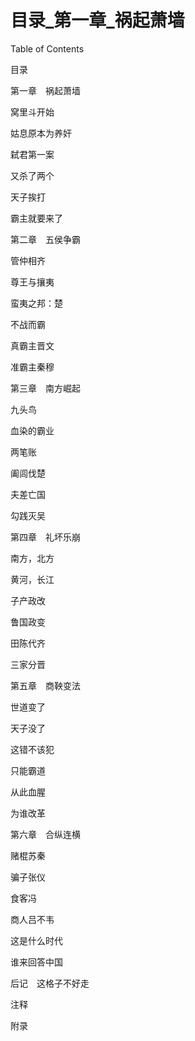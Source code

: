 # 目录_第一章_祸起萧墙

Table of Contents

目录

第一章　祸起萧墙

窝里斗开始

姑息原本为养奸

弑君第一案

又杀了两个

天子挨打

霸主就要来了

第二章　五侯争霸

管仲相齐

尊王与攘夷

蛮夷之邦：楚

不战而霸

真霸主晋文

准霸主秦穆

第三章　南方崛起

九头鸟

血染的霸业

两笔账

阖闾伐楚

夫差亡国

勾践灭吴

第四章　礼坏乐崩

南方，北方

黄河，长江

子产政改

鲁国政变

田陈代齐

三家分晋

第五章　商鞅变法

世道变了

天子没了

这错不该犯

只能霸道

从此血腥

为谁改革

第六章　合纵连横

赌棍苏秦

骗子张仪

食客冯

商人吕不韦

这是什么时代

谁来回答中国

后记　这格子不好走

注释

附录